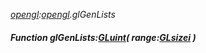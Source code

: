 _[opengl](../../modules/opengl/opengl-module.md):[opengl](../../modules/opengl/opengl-module.md).glGenLists_
##### Function glGenLists:[GLuint](../../modules/opengl/opengl-gluint.md)( range:[GLsizei](../../modules/opengl/opengl-glsizei.md) )
